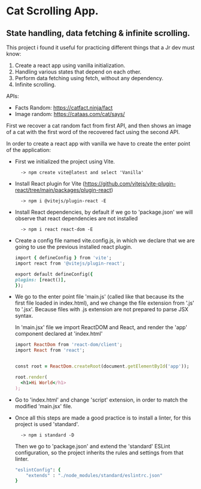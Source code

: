 # Cat Scrolling App.

## State handling, data fetching & infinite scrolling.

This project i found it useful for practicing different things that a Jr dev must know:

1.  Create a react app using vanilla initialization.
2.  Handling various states that depend on each other.
3.  Perform data fetching using fetch, without any dependency.
4.  Infinite scrolling.

APIs:

- Facts Random: https://catfact.ninja/fact
- Image random: https://cataas.com/cat/says/

First we recover a cat random fact from first API, and then shows an image of a cat with the first word of the recovered fact using the second API.

In order to create a react app with vanilla we have to create the enter point of the application:

- First we initialized the project using Vite.

        -> npm create vite@latest and select 'Vanilla'

- Install React plugin for Vite (https://github.com/vitejs/vite-plugin-react/tree/main/packages/plugin-react)

        -> npm i @vitejs/plugin-react -E

- Install React dependencies, by default if we go to 'package.json' we will observe that react dependencies are not installed

        -> npm i react react-dom -E

- Create a config file named vite.config.js, in which we declare that we are going to use the previous installed react plugin.

  ```ruby
  import { defineConfig } from 'vite';
  import react from '@vitejs/plugin-react';

  export default defineConfig({
  plugins: [react()],
  });
  ```

- We go to the enter point file 'main.js' (called like that because its the first file loaded in index.html), and we change the file extension from '.js' to '.jsx'. Because files with .js extension are not prepared to parse JSX syntax.

  In 'main.jsx' file we import ReactDOM and React, and render the 'app' component declared at 'index.html'

  ```ruby
  import ReactDom from 'react-dom/client';
  import React from 'react';


  const root = ReactDom.createRoot(document.getElementById('app'));

  root.render(
    <h1>Hi World</h1>
  );
  ```

- Go to 'index.html' and change 'script' extension, in order to match the modified 'main.jsx' file.

- Once all this steps are made a good practice is to install a linter, for this project is used 'standard'.

        -> npm i standard -D

  Then we go to 'package.json' and extend the 'standard' ESLint configuration, so the project inherits the rules and settings from that linter.

  ```ruby
  "eslintConfig": {
      "extends" : "./node_modules/standard/eslintrc.json"
  }
  ```
